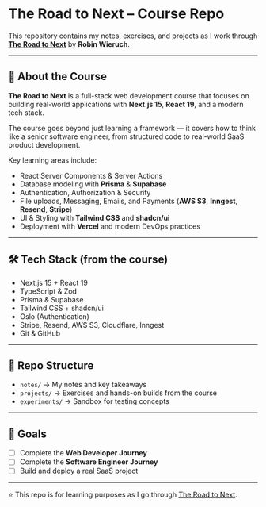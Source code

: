 # The Road to Next – Course Repo

This repository contains my notes, exercises, and projects as I work through [**The Road to Next**](https://www.road-to-next.com/) by **Robin Wieruch**.  

---

## 📖 About the Course
**The Road to Next** is a full-stack web development course that focuses on building real-world applications with **Next.js 15**, **React 19**, and a modern tech stack.  

The course goes beyond just learning a framework — it covers how to think like a senior software engineer, from structured code to real-world SaaS product development.  

Key learning areas include:
- React Server Components & Server Actions  
- Database modeling with **Prisma** & **Supabase**  
- Authentication, Authorization & Security  
- File uploads, Messaging, Emails, and Payments (**AWS S3**, **Inngest**, **Resend**, **Stripe**)  
- UI & Styling with **Tailwind CSS** and **shadcn/ui**  
- Deployment with **Vercel** and modern DevOps practices  

---

## 🛠 Tech Stack (from the course)
- Next.js 15 + React 19  
- TypeScript & Zod  
- Prisma & Supabase  
- Tailwind CSS + shadcn/ui  
- Oslo (Authentication)  
- Stripe, Resend, AWS S3, Cloudflare, Inngest  
- Git & GitHub  

---

## 📂 Repo Structure
- `notes/` → My notes and key takeaways  
- `projects/` → Exercises and hands-on builds from the course  
- `experiments/` → Sandbox for testing concepts  

---

## 🎯 Goals
- [ ] Complete the **Web Developer Journey**  
- [ ] Complete the **Software Engineer Journey**  
- [ ] Build and deploy a real SaaS project  

---

⭐ This repo is for learning purposes as I go through [The Road to Next](https://www.road-to-next.com/).
